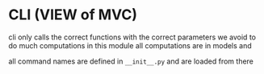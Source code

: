 # CLI (VIEW of MVC)

cli only calls the correct functions with the correct parameters
we avoid to do much computations in this module
all computations are in models and 

all command names are defined in `__init__.py` and are loaded from there